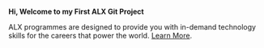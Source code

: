 **Hi, Welcome to my First ALX Git Project**

ALX programmes are designed to provide you with in-demand technology skills for the careers that power the world. [Learn More](https://www.alxafrica.com/). 
